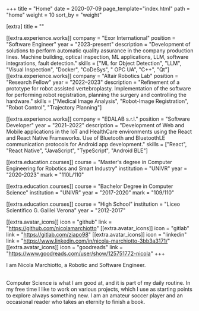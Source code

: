 +++
title = "Home"
date = 2020-07-09
page_template="index.html"
path = "home"
weight = 10
sort_by = "weight"

[extra]
title = ""

[[extra.experience.works]]
  company = "Exor International"
  position = "Software Engineer"
  year = "2023-present"
  description = "Development of solutions to perform automatic quality assurance in the company production lines. Machine building, optical inspection, ML applications, LLM, software integrations, fault detection."
  skills = ["ML for Object Detection", "LLM", "Visual Inspection", "Docker", "CoDeSys", " OPC UA", "C++", "Qt"]
[[extra.experience.works]]
  company = "Altair Robotics Lab"
  position = "Research Fellow"
  year = "2022–2023"
  description = "Refinement of a prototype for robot assisted vertebroplasty. Implementation of the software for performing robot registration, planning the surgery and controlling the hardware."
  skills = ["Medical Image Analysis", "Robot-Image Registration", "Robot Control", "Trajectory Planning"]
   
[[extra.experience.works]]
  company = "EDALAB s.r.l."
  position = "Software Developer"
  year = "2021–2022"
  description = "Development of Web and Mobile applications in the IoT and HealthCare environments using the React and React Native Frameworks. Use of Bluetooth and BluetoothLE communication protocols for Android app development."
  skills = ["React", "React Native", "JavaScript", "TypeScript", "Android BLE"]

[[extra.education.courses]]
  course = "Master's degree in Computer Engineering for Robotics and Smart Industry"
  institution = "UNIVR"
  year = "2020-2023"
  mark = "110L/110"

[[extra.education.courses]]
  course = "Bachelor Degree in Computer Science"
  institution = "UNIVR"
  year = "2017-2020"
  mark = "109/110"

[[extra.education.courses]]
  course = "High School"
  institution = "Liceo Scientifico G. Galilei Verona"
  year = "2012-2017"



[[extra.avatar_icons]]
  icon = "github"
  link = "https://github.com/nicolamarchiotto"
[[extra.avatar_icons]]
  icon = "gitlab"
  link = "https://gitlab.com/ziapo98"
[[extra.avatar_icons]]
  icon = "linkedin"
  link = "https://www.linkedin.com/in/nicola-marchiotto-3bb3a3171/"
[[extra.avatar_icons]]
  icon = "goodreads"
  link = "https://www.goodreads.com/user/show/125751772-nicola"
+++

I am Nicola Marchiotto, a Robotic and Software Engineer. 

<br>
Computer Science is what I am good at, and it is part of my daily routine. In my free time I like to work on various projects, which I use as starting points to explore always something new. I am an amateur soccer player and an occasional reader who takes an eternity to finish a book.